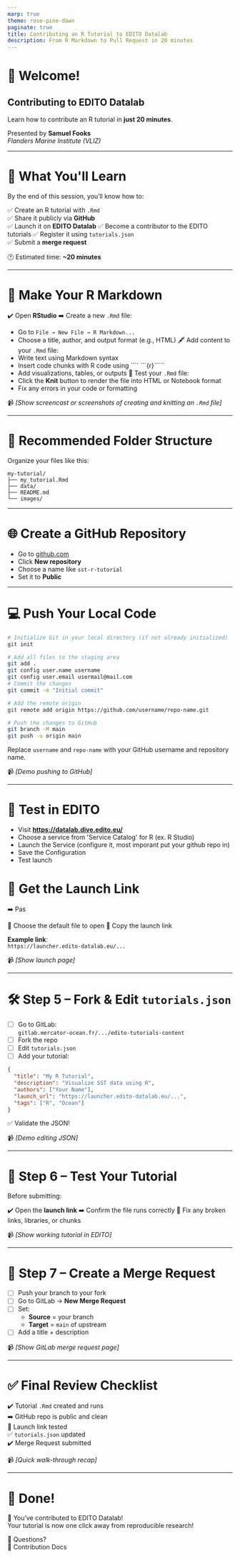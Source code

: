 ```yaml
---
marp: true
theme: rose-pine-dawn
paginate: true
title: Contributing an R Tutorial to EDITO Datalab
description: From R Markdown to Pull Request in 20 minutes
---
```



# 👋 Welcome!

## Contributing to EDITO Datalab

Learn how to contribute an R tutorial in **just 20 minutes**.

Presented by **Samuel Fooks**  
_Flanders Marine Institute (VLIZ)_

---


# 🎯 What You'll Learn

By the end of this session, you’ll know how to:

✅ Create an R tutorial with `.Rmd`  
✅ Share it publicly via **GitHub**  
✅ Launch it on **EDITO Datalab**
✅ Become a contributor to the EDITO tutorials
✅ Register it using `tutorials.json`  
✅ Submit a **merge request**

🕐 Estimated time: **~20 minutes**


---

# 🧱 Make Your R Markdown

✔️ Open **RStudio**
➡️ Create a new `.Rmd` file:
  - Go to `File → New File → R Markdown...`
  - Choose a title, author, and output format (e.g., HTML)
🖋️ Add content to your `.Rmd` file:
  - Write text using Markdown syntax
  - Insert code chunks with R code using ```` ```{r}`````
  - Add visualizations, tables, or outputs
🔄 Test your `.Rmd` file:
  - Click the **Knit** button to render the file into HTML or Notebook format
  - Fix any errors in your code or formatting

📹 *[Show screencast or screenshots of creating and knitting an `.Rmd` file]*

---


# 📂 Recommended Folder Structure

Organize your files like this:

```
my-tutorial/
├── my_tutorial.Rmd
├── data/
├── README.md
└── images/
```

---

# 🌐 Create a GitHub Repository

-  Go to [github.com](https://github.com)
- Click **New repository**
- Choose a name like `sst-r-tutorial`
- Set it to **Public**

---

# 💻 Push Your Local Code

```bash
# Initialize Git in your local directory (if not already initialized)
git init

# Add all files to the staging area
git add .
git config user.name username
git config user.email usermail@mail.com
# Commit the changes
git commit -m "Initial commit"

# Add the remote origin
git remote add origin https://github.com/username/repo-name.git

# Push the changes to GitHub
git branch -M main
git push -u origin main
```

Replace `username` and `repo-name` with your GitHub username and repository name.

📹 *[Demo pushing to GitHub]*

---

# 🔗 Test in EDITO

- Visit **https://datalab.dive.edito.eu/**
- Choose a service from 'Service Catalog' for R (ex. R Studio)
- Launch the Service (configure it, most imporant put your github repo in)
- Save the Configuration
- Test launch


# 
# 🔗 Get the Launch Link
➡️ Pas

📂 Choose the default file to open
🔗 Copy the launch link

**Example link**:  
`https://launcher.edito-datalab.eu/...`

📹 *[Show launch page]*

---

# 🛠️ Step 5 – Fork & Edit `tutorials.json`

- [ ] Go to GitLab:  
  `gitlab.mercator-ocean.fr/.../edito-tutorials-content`
- [ ] Fork the repo
- [ ] Edit `tutorials.json`
- [ ] Add your tutorial:

```json
{
  "title": "My R Tutorial",
  "description": "Visualize SST data using R",
  "authors": ["Your Name"],
  "launch_url": "https://launcher.edito-datalab.eu/...",
  "tags": ["R", "Ocean"]
}
```

✅ Validate the JSON!  

📹 *[Demo editing JSON]*

---

# 🧪 Step 6 – Test Your Tutorial

Before submitting:  

✔️ Open the **launch link**
➡️ Confirm the file runs correctly
🔧 Fix any broken links, libraries, or chunks

📹 *[Show working tutorial in EDITO]*

---

# 🔁 Step 7 – Create a Merge Request

- [ ] Push your branch to your fork
- [ ] Go to GitLab → **New Merge Request**
- [ ] Set:
  - **Source** = your branch
  - **Target** = `main` of upstream
- [ ] Add a title + description

📹 *[Show GitLab merge request page]*

---

# ✅ Final Review Checklist

✔️ Tutorial `.Rmd` created and runs  
➡️ GitHub repo is public and clean  
🔗 Launch link tested  
✅ `tutorials.json` updated  
✔️ Merge Request submitted  

📹 *[Quick walk-through recap]*

---

# 🙌 Done!

🎉 You’ve contributed to EDITO Datalab!  
Your tutorial is now one click away from reproducible research!  

💬 Questions?  
🔗 Contribution Docs